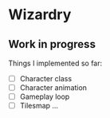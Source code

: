 # Wizardry

## Work in progress

Things I implemented so far:
- [ ] Character class
- [ ] Character animation
- [ ] Gameplay loop
- [ ] Tilesmap
... 

